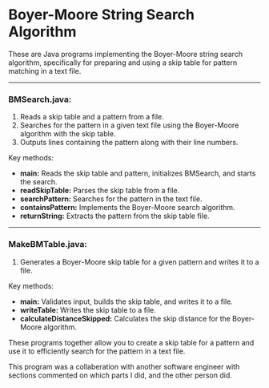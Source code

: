 <div>
  <div>
    <h1>Boyer-Moore String Search Algorithm</h1>
    <p>
      These are Java programs implementing the Boyer-Moore string search algorithm, specifically for preparing and using a skip table for pattern matching in a text file.
    </p>
  </div>
  <hr>
  <div>
    <h3>BMSearch.java:</h3>
    <ol>
      <li>Reads a skip table and a pattern from a file.</li>
      <li>Searches for the pattern in a given text file using the Boyer-Moore algorithm with the skip table.</li>
      <li>Outputs lines containing the pattern along with their line numbers.</li>
    </ol>
    <p>Key methods:</p>
    <ul>
      <li><b>main:</b> Reads the skip table and pattern, initializes BMSearch, and starts the search.</li>
      <li><b>readSkipTable:</b> Parses the skip table from a file.</li>
      <li><b>searchPattern:</b> Searches for the pattern in the text file.</li>
      <li><b>containsPattern:</b> Implements the Boyer-Moore search algorithm.</li>
      <li><b>returnString:</b> Extracts the pattern from the skip table file.</li>
    </ul>
  </div>
  <hr>
  <div>
    <h3>MakeBMTable.java:</h3>
    <ol>
      <li>Generates a Boyer-Moore skip table for a given pattern and writes it to a file.</li>
    </ol>
    <p>Key methods:</p>
    <ul>
      <li><b>main:</b> Validates input, builds the skip table, and writes it to a file.</li>
      <li><b>writeTable:</b> Writes the skip table to a file.</li>
      <li><b>calculateDistanceSkipped:</b> Calculates the skip distance for the Boyer-Moore algorithm.</li>
    </ul>
    <p>
      These programs together allow you to create a skip table for a pattern and use it to efficiently search for the pattern in a text file.
    </p>
    <p>
      This program was a collaberation with another software engineer with sections commented on which parts I did, and the other person did.
    </p>
  </div>
</div>
